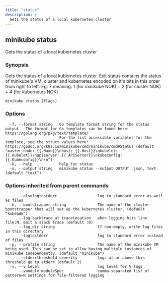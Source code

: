 ```yaml
---
title: "status"
description: >
  Gets the status of a local kubernetes cluster
---
```




## minikube status

Gets the status of a local kubernetes cluster

### Synopsis

Gets the status of a local kubernetes cluster.
	Exit status contains the status of minikube's VM, cluster and kubernetes encoded on it's bits in this order from right to left.
	Eg: 7 meaning: 1 (for minikube NOK) + 2 (for cluster NOK) + 4 (for kubernetes NOK)

```
minikube status [flags]
```

### Options

```
  -f, --format string   Go template format string for the status output.  The format for Go templates can be found here: https://golang.org/pkg/text/template/
                        For the list accessible variables for the template, see the struct values here: https://godoc.org/k8s.io/minikube/cmd/minikube/cmd#Status (default "master node: {{.Name}}\nhost: {{.Host}}\nkubelet: {{.Kubelet}}\napiserver: {{.APIServer}}\nkubeconfig: {{.Kubeconfig}}\n\n")
  -h, --help            help for status
  -o, --output string   minikube status --output OUTPUT. json, text (default "text")
```

### Options inherited from parent commands

```
      --alsologtostderr                  log to standard error as well as files
  -b, --bootstrapper string              The name of the cluster bootstrapper that will set up the kubernetes cluster. (default "kubeadm")
      --log_backtrace_at traceLocation   when logging hits line file:N, emit a stack trace (default :0)
      --log_dir string                   If non-empty, write log files in this directory
      --logtostderr                      log to standard error instead of files
  -p, --profile string                   The name of the minikube VM being used. This can be set to allow having multiple instances of minikube independently. (default "minikube")
      --stderrthreshold severity         logs at or above this threshold go to stderr (default 2)
  -v, --v Level                          log level for V logs
      --vmodule moduleSpec               comma-separated list of pattern=N settings for file-filtered logging
```

